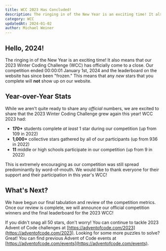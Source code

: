 ```yaml
---
title: WCC 2023 Has Concluded!
description: The ringing in of the New Year is an exciting time! It also means that our 2023 Winter Coding Challenge has officially come to a close.
category: WCC
updatedAt: 2024-01-02
author: Michael Weiner
---
```


## Hello, 2024!

The ringing in of the New Year is an exciting time! It also means that our 2023 Winter Coding Challenge (WCC) has officially come to a close. Our competition ended 00:00:01 January 1st, 2024 and the leaderboard on the website has since been "frozen." This means that any _new_ stars that you complete will **not** show up on our website. 

## Year-over-Year Stats

While we aren't quite ready to share any _official_ numbers, we are excited to share that the 2023 Winter Coding Challenge grew again this year! WCC 2023 had:

- **170+** students complete _at least_ 1 star during our competition (up from 109 in 2022)
- **1,000+** collective stars gathered by all of our participants (up from 936 in 2022)
- **11** middle or high schools participate in our competition (up from 9 in 2022)

This is extremely encouraging as our competition was still spread predominantly by word-of-mouth. We would like to thank everyone for their support and their participation in this year's WCC!

## What's Next?

We have begun our final tabulation and review of the competition metrics. Once our review is complete, we will announce our official competition winners and the final leaderboard for the 2023 WCC!

If you didn't snag all 50 stars, don't worry! You can continue to tackle 2023 Advent of Code challenges at [https://adventofcode.com/2023](https://adventofcode.com/2023). Looking for some more puzzles to solve? Great! You can find previous Advent of Code events at [https://adventofcode.com/events](https://adventofcode.com/events).
